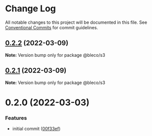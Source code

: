 # Change Log

All notable changes to this project will be documented in this file.
See [Conventional Commits](https://conventionalcommits.org) for commit guidelines.

## [0.2.2](https://gitr.net/betaly/bleco/compare/@bleco/s3@0.2.1...@bleco/s3@0.2.2) (2022-03-09)

**Note:** Version bump only for package @bleco/s3





## [0.2.1](https://gitr.net/betaly/bleco/compare/@bleco/s3@0.2.0...@bleco/s3@0.2.1) (2022-03-09)

**Note:** Version bump only for package @bleco/s3





# 0.2.0 (2022-03-03)


### Features

* initial commit ([00f33ef](https://gitr.net/betaly/bleco/bleco/commits/00f33efdb654a3c235ff65ab82f9274b2ee4fc3f))
